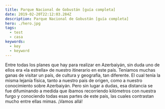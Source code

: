 ```yaml
---
title: Parque Nacional de Gobustán [guía completa]
date: 2019-02-20T22:12:03.284Z
description: Parque Nacional de Gobustán [guía completa]
hero: ./hero.jpg
tags:
  - test
  - casa
keywords:
  - key
  - keyword
---
```

Entre todas los planes que hay para realizar en Azerbaiyán, sin duda uno de ellos era «la estrella» de nuestro itinerario en este país.
Teníamos muchas ganas de visitar un país, de cultura y geografía, tan diferente. El cual tenía la misma lejanía física, tanto a nuestro país de origen, como a nuestro conocimiento sobre Azerbaiyán. Pero sin lugar a dudas, esa distancia se fue difuminando a medida que íbamos recorriendo kilómetros con nuestra furgo y conociendo todas esas partes de este país, las cuales contrastan mucho entre ellas mimas. ¡Vamos allá!
